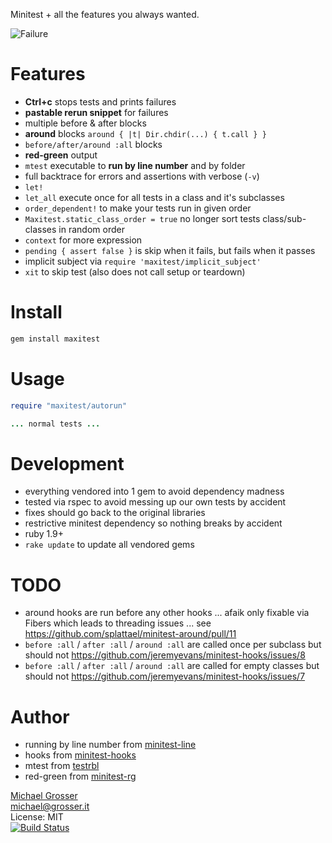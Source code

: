 Minitest + all the features you always wanted.

![Failure](https://dl.dropboxusercontent.com/u/2670385/Web/maxitest-failure.png)

Features
========
 - **Ctrl+c** stops tests and prints failures
 - **pastable rerun snippet** for failures
 - multiple before & after blocks
 - **around** blocks `around { |t| Dir.chdir(...) { t.call } }`
 - `before/after/around :all` blocks
 - **red-green** output
 - `mtest` executable to **run by line number** and by folder
 - full backtrace for errors and assertions with verbose (`-v`)
 - `let!`
 - `let_all` execute once for all tests in a class and it's subclasses
 - `order_dependent!` to make your tests run in given order
 - `Maxitest.static_class_order = true` no longer sort tests class/sub-classes in random order
 - `context` for more expression
 - `pending { assert false }` is skip when it fails, but fails when it passes
 - implicit subject via `require 'maxitest/implicit_subject'`
 - `xit` to skip test (also does not call setup or teardown)

Install
=======

```Bash
gem install maxitest
```

Usage
=====

```Ruby
require "maxitest/autorun"

... normal tests ...
```
Development
===========
 - everything vendored into 1 gem to avoid dependency madness
 - tested via rspec to avoid messing up our own tests by accident
 - fixes should go back to the original libraries
 - restrictive minitest dependency so nothing breaks by accident
 - ruby 1.9+
 - `rake update` to update all vendored gems

TODO
====
 - around hooks are run before any other hooks ... afaik only fixable via Fibers which leads to threading issues ... see https://github.com/splattael/minitest-around/pull/11
 - `before :all` / `after :all` / `around :all` are called once per subclass but should not https://github.com/jeremyevans/minitest-hooks/issues/8
 - `before :all` / `after :all` / `around :all` are called for empty classes but should not https://github.com/jeremyevans/minitest-hooks/issues/7

Author
======
 - running by line number from [minitest-line](https://github.com/judofyr/minitest-line)
 - hooks from [minitest-hooks](https://github.com/jeremyevans/minitest-hooks)
 - mtest from [testrbl](https://github.com/grosser/testrbl)
 - red-green from [minitest-rg](https://github.com/blowmage/minitest-rg)

[Michael Grosser](http://grosser.it)<br/>
michael@grosser.it<br/>
License: MIT<br/>
[![Build Status](https://travis-ci.org/grosser/maxitest.png)](https://travis-ci.org/grosser/maxitest)
